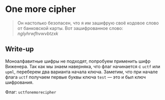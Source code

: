 # One more cipher

> Он настолько безопасен, что я им зашифрую своё кодовое слово от банковской карты. Вот зашифрованное слово: *nglyhrwfhvwvbtzxk*

## Write-up

Моноалфавитные шифры не подходят, попробуем применить шифр Виженера.
Так как мы знаем наверняка, что флаг начинается с `uctf` или `upml`, переберем два варианта начала ключа.
Заметим, что при начале флага `uctf` получаем первые буквы ключа `test` — это и был ключ шифрования.

Флаг: `uctfonemorecipher`
